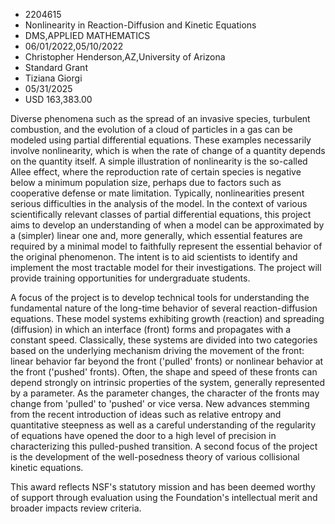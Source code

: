 
* 2204615
* Nonlinearity in Reaction-Diffusion and Kinetic Equations
* DMS,APPLIED MATHEMATICS
* 06/01/2022,05/10/2022
* Christopher Henderson,AZ,University of Arizona
* Standard Grant
* Tiziana Giorgi
* 05/31/2025
* USD 163,383.00

Diverse phenomena such as the spread of an invasive species, turbulent
combustion, and the evolution of a cloud of particles in a gas can be modeled
using partial differential equations. These examples necessarily involve
nonlinearity, which is when the rate of change of a quantity depends on the
quantity itself. A simple illustration of nonlinearity is the so-called Allee
effect, where the reproduction rate of certain species is negative below a
minimum population size, perhaps due to factors such as cooperative defense or
mate limitation. Typically, nonlinearities present serious difficulties in the
analysis of the model. In the context of various scientifically relevant classes
of partial differential equations, this project aims to develop an understanding
of when a model can be approximated by a (simpler) linear one and, more
generally, which essential features are required by a minimal model to
faithfully represent the essential behavior of the original phenomenon. The
intent is to aid scientists to identify and implement the most tractable model
for their investigations. The project will provide training opportunities for
undergraduate students.

A focus of the project is to develop technical tools for understanding the
fundamental nature of the long-time behavior of several reaction-diffusion
equations. These model systems exhibiting growth (reaction) and spreading
(diffusion) in which an interface (front) forms and propagates with a constant
speed. Classically, these systems are divided into two categories based on the
underlying mechanism driving the movement of the front: linear behavior far
beyond the front ('pulled' fronts) or nonlinear behavior at the front ('pushed'
fronts). Often, the shape and speed of these fronts can depend strongly on
intrinsic properties of the system, generally represented by a parameter. As the
parameter changes, the character of the fronts may change from 'pulled' to
'pushed' or vice versa. New advances stemming from the recent introduction of
ideas such as relative entropy and quantitative steepness as well as a careful
understanding of the regularity of equations have opened the door to a high
level of precision in characterizing this pulled-pushed transition. A second
focus of the project is the development of the well-posedness theory of various
collisional kinetic equations.

This award reflects NSF's statutory mission and has been deemed worthy of
support through evaluation using the Foundation's intellectual merit and broader
impacts review criteria.
